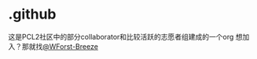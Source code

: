 # .github

这是PCL2社区中的部分collaborator和比较活跃的志愿者组建成的一个org
想加入？那就找[@WForst-Breeze](https://github.com/WForst-Breeze)
